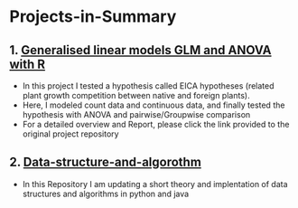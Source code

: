 # Projects-in-Summary

## 1. [Generalised linear models GLM and ANOVA with R](https://github.com/sarker2018/Generalized-Linear-Models-GLM-and-ANOVA)
* In this project I tested a hypothesis called EICA hypotheses (related plant growth competition between native and foreign plants).
* Here, I modeled count data and continuous data, and finally tested the hypothesis with ANOVA and pairwise/Groupwise comparison
* For a detailed overview and Report, please click the link provided to the original project repository

## 2. [Data-structure-and-algorothm](https://github.com/sarker2018/Data-Structure-Algorithms)
* In this Repository I am updating a short theory and implentation of data structures and algorithms in python and java
